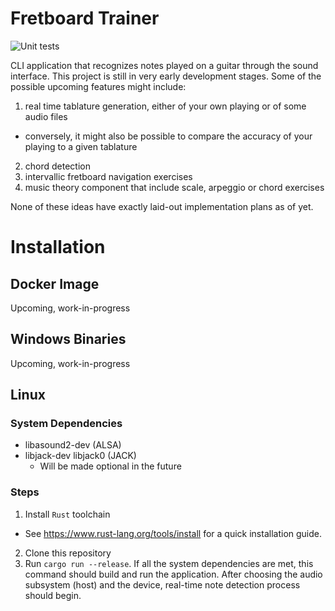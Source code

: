 # Fretboard Trainer
![Unit tests](https://github.com/eozd/fretboard-trainer/workflows/Rust/badge.svg?branch=main)

CLI application that recognizes notes played on a guitar through the sound interface. This project
is still in very early development stages. Some of the possible upcoming features might include:
1. real time tablature generation, either of your own playing or of some audio files
  * conversely, it might also be possible to compare the accuracy of your playing to a given tablature
2. chord detection
3. intervallic fretboard navigation exercises
4. music theory component that include scale, arpeggio or chord exercises

None of these ideas have exactly laid-out implementation plans as of yet.

# Installation
## Docker Image
Upcoming, work-in-progress

## Windows Binaries
Upcoming, work-in-progress

## Linux
### System Dependencies
* libasound2-dev (ALSA)
* libjack-dev libjack0 (JACK)
  * Will be made optional in the future

### Steps
1. Install `Rust` toolchain
  * See https://www.rust-lang.org/tools/install for a quick installation guide.
2. Clone this repository
3. Run `cargo run --release`. If all the system dependencies are met, this command
should build and run the application. After choosing the audio subsystem (host) and
the device, real-time note detection process should begin.
